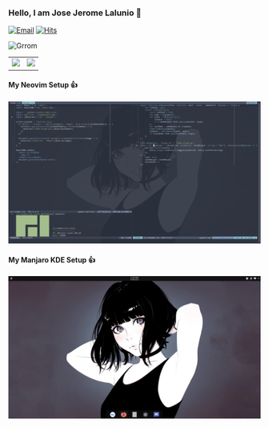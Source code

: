 


### Hello, I am Jose Jerome Lalunio 👋
 
[![Email](https://img.shields.io/badge/Email-Contact-red?style=for-the-badge&logo=gmail)](mailto:josejeromelalunio@gmail.com)
[![Hits](https://hits.seeyoufarm.com/api/count/incr/badge.svg?url=https%3A%2F%2Fgithub.com%2FGrrom&count_bg=%2379C83D&title_bg=%23555555&icon=linux.svg&icon_color=%23E7E7E7&title=views&edge_flat=false)](https://hits.seeyoufarm.com)


![Grrom](https://github-profile-summary-cards.vercel.app/api/cards/profile-details?username=Grrom&theme=nord_bright)

<table>
  <tr>
    <td valign="top"><img height="300px" src="https://media.giphy.com/media/Vuw9m5wXviFIQ/giphy.gif"></img></td>
    <td valign="top"><img height="300px" src="https://github-readme-stats.vercel.app/api/top-langs?username=Grrom&show_icons=true&theme=radical"/></td>
  </tr>
</table>

#### My Neovim Setup 👍
<img src="https://github.com/Grrom/Grrom/blob/main/neovim_setup.png"/>
 
#### My Manjaro KDE Setup 👍
<img src="https://github.com/Grrom/Grrom/blob/main/manjaro_kde_setup.png"/>

 



